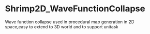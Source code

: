 # Shrimp2D_WaveFunctionCollapse
Wave function collapse used in procedural map generation in 2D space,easy to extend to 3D world and to support unitask
